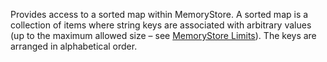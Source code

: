 Provides access to a sorted map within MemoryStore. A sorted map is a collection of items where string keys are associated with arbitrary values (up to the maximum allowed size – see [MemoryStore Limits](https://developer.roblox.com/en-us/articles/memory-store)). The keys are arranged in alphabetical order.